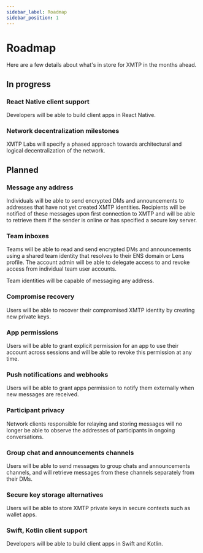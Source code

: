 ```yaml
---
sidebar_label: Roadmap
sidebar_position: 1
---
```


# Roadmap

Here are a few details about what's in store for XMTP in the months ahead.

## In progress

### React Native client support

Developers will be able to build client apps in React Native.

### Network decentralization milestones

XMTP Labs will specify a phased approach towards architectural and logical decentralization of the network.

## Planned

### Message any address

Individuals will be able to send encrypted DMs and announcements to addresses that have not yet created XMTP identities. Recipients will be notified of these messages upon first connection to XMTP and will be able to retrieve them if the sender is online or has specified a secure key server.

### Team inboxes

Teams will be able to read and send encrypted DMs and announcements using a shared team identity that resolves to their ENS domain or Lens profile. The account admin will be able to delegate access to and revoke access from individual team user accounts.

Team identities will be capable of messaging any address.

### Compromise recovery

Users will be able to recover their compromised XMTP identity by creating new private keys.

### App permissions

Users will be able to grant explicit permission for an app to use their account across sessions and will be able to revoke this permission at any time.

### Push notifications and webhooks

Users will be able to grant apps permission to notify them externally when new messages are received.

### Participant privacy

Network clients responsible for relaying and storing messages will no longer be able to observe the addresses of participants in ongoing conversations.

### Group chat and announcements channels

Users will be able to send messages to group chats and announcements channels, and will retrieve messages from these channels separately from their DMs.

### Secure key storage alternatives

Users will be able to store XMTP private keys in secure contexts such as wallet apps.

### Swift, Kotlin client support

Developers will be able to build client apps in Swift and Kotlin.

<!--
## Researching

Read the [XMTP litepaper]() to learn about key concepts on XMTP's research roadmap.
-->
